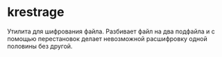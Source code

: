 # krestrage
Утилита для шифрования файла. Разбивает файл на два подфайла и с помощью перестановок делает невозможной расшифровку одной половины без другой.
